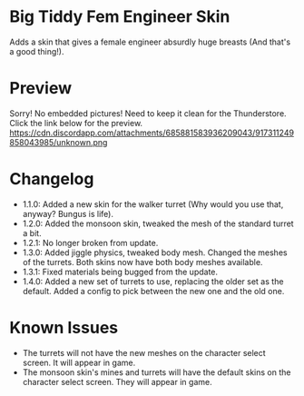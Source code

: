 # Big Tiddy Fem Engineer Skin
Adds a skin that gives a female engineer absurdly huge breasts (And that's a good thing!).

# Preview
Sorry! No embedded pictures! Need to keep it clean for the Thunderstore. Click the link below for the preview.
https://cdn.discordapp.com/attachments/685881583936209043/917311249858043985/unknown.png

# Changelog
- 1.1.0: Added a new skin for the walker turret (Why would you use that, anyway? Bungus is life).
- 1.2.0: Added the monsoon skin, tweaked the mesh of the standard turret a bit.
- 1.2.1: No longer broken from update.
- 1.3.0: Added jiggle physics, tweaked body mesh. Changed the meshes of the turrets. Both skins now have both body meshes available.
- 1.3.1: Fixed materials being bugged from the update.
- 1.4.0: Added a new set of turrets to use, replacing the older set as the default. Added a config to pick between the new one and the old one.


# Known Issues
- The turrets will not have the new meshes on the character select screen. It will appear in game.
- The monsoon skin's mines and turrets will have the default skins on the character select screen. They will appear in game.
